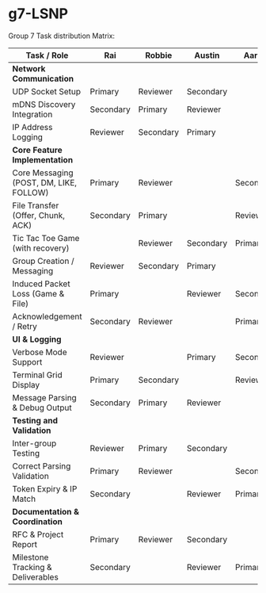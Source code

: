 # g7-LSNP

Group 7 Task distribution Matrix:

| Task / Role                          | Rai | Robbie | Austin | Aaron |
|-------------------------------------|----------|-------------------------------|-------------------|----------|
| **Network Communication**           |          |                               |                   |          |
| UDP Socket Setup                    | Primary  | Reviewer                      | Secondary         |          |
| mDNS Discovery Integration          | Secondary| Primary                       | Reviewer          |          |
| IP Address Logging                  | Reviewer | Secondary                     | Primary           |          |
| **Core Feature Implementation**     |          |                               |                   |          |
| Core Messaging (POST, DM, LIKE, FOLLOW) | Primary | Reviewer                  |          | Secondary|
| File Transfer (Offer, Chunk, ACK)  | Secondary| Primary                       |           |    Reviewer      |
| Tic Tac Toe Game (with recovery)   |  | Reviewer                      |Secondary            |     Primary     |
| Group Creation / Messaging         | Reviewer | Secondary                     | Primary           |          |
| Induced Packet Loss (Game & File)  | Primary  |                               | Reviewer          | Secondary|
| Acknowledgement / Retry            | Secondary| Reviewer                      |            |       Primary   |
| **UI & Logging**                   |          |                               |                   |          |
| Verbose Mode Support               | Reviewer |                        |    Primary      |      Secondary    |
| Terminal Grid Display              | Primary  | Secondary                     |           |  Reviewer        |
| Message Parsing & Debug Output     | Secondary| Primary                       | Reviewer          |          |
| **Testing and Validation**         |          |                               |                   |          |
| Inter-group Testing                | Reviewer | Primary                       | Secondary         |          |
| Correct Parsing Validation         | Primary  | Reviewer                      |          |    Secondary      |
| Token Expiry & IP Match            | Secondary|                       |    Reviewer        |    Primary      |
| **Documentation & Coordination**   |          |                               |                   |          |
| RFC & Project Report               | Primary  | Reviewer                      | Secondary         |          |
| Milestone Tracking & Deliverables | Secondary|                       |      Reviewer      |     Primary     |
